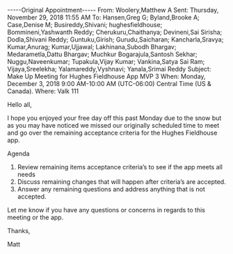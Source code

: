 
-----Original Appointment-----
From: Woolery,Matthew A 
Sent: Thursday, November 29, 2018 11:55 AM
To: Hansen,Greg G; Byland,Brooke A; Case,Denise M; Busireddy,Shivani; hughesfieldhouse; Bommineni,Yashwanth Reddy; Cherukuru,Chaithanya; Devineni,Sai Sirisha; Dodla,Shivani Reddy; Guntuku,Girish; Gurudu,Saicharan; Kancharla,Sravya; Kumar,Anurag; Kumar,Ujjawal; Lakhinana,Subodh Bhargav; Medarametla,Dattu Bhargav; Muchkur Bogarajula,Santosh Sekhar; Nuggu,Naveenkumar; Tupakula,Vijay Kumar; Vankina,Satya Sai Ram; Vijaya,Sreelekha; Yalamareddy,Vyshnavi; Yanala,Srimai Reddy
Subject: Make Up Meeting for Hughes Fieldhouse App MVP 3
When: Monday, December 3, 2018 9:00 AM-10:00 AM (UTC-06:00) Central Time (US & Canada).
Where: Valk 111

Hello all,

I hope you enjoyed your free day off this past Monday due to the snow but as you may have noticed we missed our originally scheduled time to meet and go over the remaining acceptance criteria for the Hughes Fieldhouse app. 

Agenda
1.	Review remaining items acceptance criteria’s to see if the app meets all needs
2.	Discuss remaining changes that will happen after criteria’s are accepted.
3.	Answer any remaining questions and address anything that is not accepted. 

Let me know if you have any questions or concerns in regards to this meeting or the app.

Thanks,

Matt
